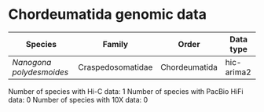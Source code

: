 # Chordeumatida genomic data

| Species | Family | Order | Data type |
| -- | --- | --- | --- |
| *Nanogona polydesmoides* | Craspedosomatidae | Chordeumatida | hic-arima2 |

Number of species with Hi-C data: 1
Number of species with PacBio HiFi data: 0
Number of species with 10X data: 0
